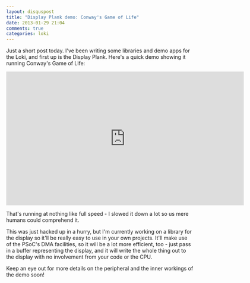 ```yaml
---
layout: disquspost
title: "Display Plank demo: Conway's Game of Life"
date: 2013-01-29 21:04
comments: true
categories: loki
---
```


Just a short post today. I've been writing some libraries and demo apps for the Loki, and first up is the Display Plank. Here's a quick demo showing it running Conway's Game of Life:

<iframe width="640" height="360" src="http://www.youtube.com/embed/i93JgOgLXc0" frameborder="0" allowfullscreen></iframe>

That's running at nothing like full speed - I slowed it down a lot so us mere humans could comprehend it.

This was just hacked up in a hurry, but I'm currently working on a library for the display so it'll be really easy to use in your own projects. It'll make use of the PSoC's DMA facilities, so it will be a lot more efficient, too - just pass in a buffer representing the display, and it will write the whole thing out to the display with no involvement from your code or the CPU.

Keep an eye out for more details on the peripheral and the inner workings of the demo soon!